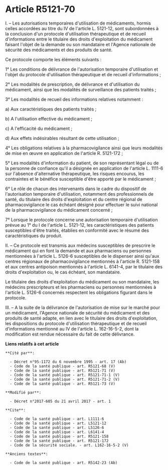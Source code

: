 # Article R5121-70

I. – Les autorisations temporaires d'utilisation de médicaments, hormis celles accordées au titre du IV de l'article L.
5121-12, sont subordonnées à la conclusion d'un protocole d'utilisation thérapeutique et de recueil d'informations entre le
titulaire des droits d'exploitation du médicament faisant l'objet de la demande ou son mandataire et l'Agence nationale de
sécurité des médicaments et des produits de santé.

Ce protocole comporte les éléments suivants :

1° Les conditions de délivrance de l'autorisation temporaire d'utilisation et l'objet du protocole d'utilisation
thérapeutique et de recueil d'informations ;

2° Les modalités de prescription, de délivrance et d'utilisation du médicament, ainsi que les modalités de surveillance des
patients traités ;

3° Les modalités de recueil des informations relatives notamment :

a) Aux caractéristiques des patients traités ;

b) A l'utilisation effective du médicament ;

c) A l'efficacité du médicament ;

d) Aux effets indésirables résultant de cette utilisation ;

4° Les obligations relatives à la pharmacovigilance ainsi que leurs modalités de mise en œuvre en application de l'article R.
5121-172 ;

5° Les modalités d'information du patient, de son représentant légal ou de la personne de confiance qu'il a désignée en
application de l'article L. 1111-6 sur l'absence d'alternative thérapeutique, les risques encourus, les contraintes et le
bénéfice susceptible d'être apporté par le médicament ;

6° Le rôle de chacun des intervenants dans le cadre du dispositif de l'autorisation temporaire d'utilisation, notamment des
professionnels de santé, du titulaire des droits d'exploitation et du centre régional de pharmacovigilance le cas échéant
désigné pour effectuer le suivi national de la pharmacovigilance du médicament concerné ;

7° Lorsque le protocole concerne une autorisation temporaire d'utilisation prévue au 1° du I de l'article L. 5121-12, les
caractéristiques des patients susceptibles d'être traités, établies en conformité avec le résumé des caractéristiques du
produit.

II. – Ce protocole est transmis aux médecins susceptibles de prescrire le médicament qui en font la demande et aux
pharmaciens ou personnes mentionnées à l'article L. 5126-6 susceptibles de le dispenser ainsi qu'aux centres régionaux de
pharmacovigilance mentionnés à l'article R. 5121-158 et aux centres antipoison mentionnés à l'article L. 6141-4, par le
titulaire des droits d'exploitation ou, le cas échéant, son mandataire.

Le titulaire des droits d'exploitation du médicament ou son mandataire, les médecins prescripteurs et les pharmaciens ou
personnes mentionnées à l'article L. 5126-6 concernés respectent les obligations figurant dans le protocole.

III. – A la suite de la délivrance de l'autorisation de mise sur le marché pour un médicament, l'Agence nationale de sécurité
du médicament et des produits de santé adapte, en lien avec le titulaire des droits d'exploitation, les dispositions du
protocole d'utilisation thérapeutique et de recueil d'informations mentionné au IV de l'article L. 162-16-5-2, dont la
modification est rendue nécessaire du fait de cette délivrance.

**Liens relatifs à cet article**

	**Cité par**:

	  - Décret n°95-1172 du 6 novembre 1995 - art. 17 (Ab)
	  - Code de la santé publique - art. R5121-68 (V)
	  - Code de la santé publique - art. R5121-71 (V)
	  - Code de la santé publique - art. R5121-71-1 (V)
	  - Code de la santé publique - art. R5121-71-2 (V)
	  - Code de la santé publique - art. R5121-73 (V)

	**Modifié par**:

	  - Décret n°2017-605 du 21 avril 2017 - art. 1

	**Cite**:

	  - Code de la santé publique - art. L1111-6
	  - Code de la santé publique - art. L5121-12
	  - Code de la santé publique - art. L5126-6
	  - Code de la santé publique - art. L6141-4
	  - Code de la santé publique - art. R5121-158
	  - Code de la santé publique - art. R5121-172
	  - Code de la sécurité sociale. - art. L162-16-5-2 (V)

	**Anciens textes**:

	  - Code de la santé publique - art. R5142-23 (Ab)
